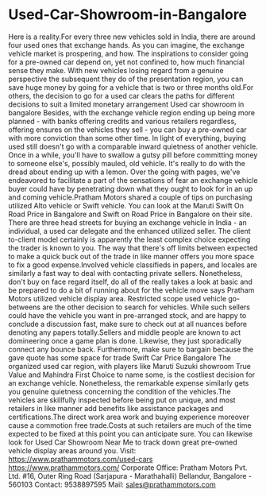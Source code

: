 # Used-Car-Showroom-in-Bangalore
Here is a reality.For every three new vehicles sold in India, there are around four used ones that exchange hands. As you can imagine, the exchange vehicle market is prospering, and how. The inspirations to consider going for a pre-owned car depend on, yet not confined to, how much financial sense they make. With new vehicles losing regard from a genuine perspective the subsequent they do of the presentation region, you can save huge money by going for a vehicle that is two or three months old.For others, the decision to go for a used car clears the paths for different decisions to suit a limited monetary arrangement Used car showroom in bangalore    Besides, with the exchange vehicle region ending up being more planned - with banks offering credits and various retailers regardless, offering ensures on the vehicles they sell - you can buy a pre-owned car with more conviction than some other time. In light of everything, buying used still doesn't go with a comparable inward quietness of another vehicle. Once in a while, you'll have to swallow a gutsy pill before committing money to someone else's, possibly mauled, old vehicle. It's really to do with the dread about ending up with a lemon. Over the going with pages, we've endeavored to facilitate a part of the sensations of fear an exchange vehicle buyer could have by penetrating down what they ought to look for in an up and coming vehicle.Pratham Motors shared a couple of tips on purchasing utilized Alto vehicle or Swift vehicle. You can look at the Maruti Swift On Road Price in Bangalore and Swift on Road Price in Bangalore on their site.  There are three head streets for buying an exchange vehicle in India - an individual, a used car delegate and the enhanced utilized seller. The client to-client model certainly is apparently the least complex choice expecting the trader is known to you. The way that there's off limits between expected to make a quick buck out of the trade in like manner offers you more space to fix a good expense.Involved vehicle classifieds in papers, and locales are similarly a fast way to deal with contacting private sellers. Nonetheless, don't buy on face regard itself, do all of the really takes a look at basic and be prepared to do a bit of running about for the vehicle move says Pratham Motors utilized vehicle display area.  Restricted scope used vehicle go-betweens are the other decision to search for vehicles. While such sellers could have the vehicle you want in pre-arranged stock, and are happy to conclude a discussion fast, make sure to check out at all nuances before denoting any papers totally.Sellers and middle people are known to act domineering once a game plan is done. Likewise, they just sporadically connect any bounce back. Furthermore, make sure to bargain because the gave quote has some space for trade Swift Car Price Bangalore   The organized used car region, with players like Maruti Suzuki showroom True Value and Mahindra First Choice to name some, is the costliest decision for an exchange vehicle. Nonetheless, the remarkable expense similarly gets you genuine quietness concerning the condition of the vehicles.The vehicles are skillfully inspected before being put on unique, and most retailers in like manner add benefits like assistance packages and certifications.The direct work area work and buying experience moreover cause a commotion free trade.Costs at such retailers are much of the time expected to be fixed at this point you can anticipate sure. You can likewise look for Used Car Showroom Near Me to track down great pre-owned vehicle display areas around you.  Visit: https://www.prathammotors.com/used-cars https://www.prathammotors.com/ Corporate Office:  Pratham Motors Pvt. Ltd. #16, Outer Ring Road (Sarjapura - Marathahalli) Bellandur, Bangalore - 560103 Contact: 9538897595 Mail: sales@prathammotors.com
